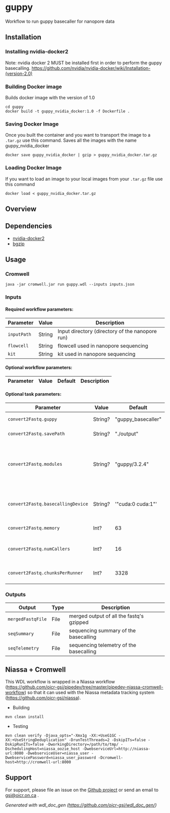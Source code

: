 # guppy

Workflow to run guppy basecaller for nanopore data

## Installation

### Installing nvidia-docker2

Note: nvidia docker 2 MUST be installed first in order to perform the guppy basecalling.
https://github.com/nvidia/nvidia-docker/wiki/Installation-(version-2.0)

### Building Docker image

Builds docker image with the version of 1.0
```
cd guppy
docker build -t guppy_nvidia_docker:1.0 -f Dockerfile .
```

### Saving Docker Image

Once you built the container and you want to transport the image to a `.tar.gz` use this command. Saves all the images with the name guppy_nvidia_docker
```
docker save guppy_nvidia_docker | gzip > guppy_nvidia_docker.tar.gz
```

### Loading Docker Image

If you want to load an image to your local images from your `.tar.gz` file use this command
```
docker load < guppy_nvidia_docker.tar.gz
```

## Overview

## Dependencies

* [nvidia-docker2](https://github.com/NVIDIA/nvidia-docker/wiki/Installation-(version-2.0))
* [bgzip](http://www.htslib.org/doc/bgzip.html)


## Usage

### Cromwell
```
java -jar cromwell.jar run guppy.wdl --inputs inputs.json
```

### Inputs

#### Required workflow parameters:
Parameter|Value|Description
---|---|---
`inputPath`|String|Input directory (directory of the nanopore run)
`flowcell`|String|flowcell used in nanopore sequencing
`kit`|String|kit used in nanopore sequencing


#### Optional workflow parameters:
Parameter|Value|Default|Description
---|---|---|---


#### Optional task parameters:
Parameter|Value|Default|Description
---|---|---|---
`convert2Fastq.guppy`|String?|"guppy_basecaller"|guppy_basecaller name to use.
`convert2Fastq.savePath`|String?|"./output"|Input file (bam or sam).
`convert2Fastq.modules`|String?|"guppy/3.2.4"|Environment module names and version to load (space separated) before command execution.
`convert2Fastq.basecallingDevice`|String?|'"cuda:0 cuda:1"'|Specify basecalling device: 'auto', or 'cuda:<device_id>'.
`convert2Fastq.memory`|Int?|63|Memory (in GB) allocated for job.
`convert2Fastq.numCallers`|Int?|16|Number of parallel basecallers to create.
`convert2Fastq.chunksPerRunner`|Int?|3328|Maximum chunks per runner.


### Outputs

Output | Type | Description
---|---|---
`mergedFastqFile`|File|merged output of all the fastq's gzipped
`seqSummary`|File|sequencing summary of the basecalling
`seqTelemetry`|File|sequencing telemetry of the basecalling


## Niassa + Cromwell

This WDL workflow is wrapped in a Niassa workflow (https://github.com/oicr-gsi/pipedev/tree/master/pipedev-niassa-cromwell-workflow) so that it can used with the Niassa metadata tracking system (https://github.com/oicr-gsi/niassa).

* Building
```
mvn clean install
```

* Testing
```
mvn clean verify -Djava_opts="-Xmx1g -XX:+UseG1GC -XX:+UseStringDeduplication" -DrunTestThreads=2 -DskipITs=false -DskipRunITs=false -DworkingDirectory=/path/to/tmp/ -DschedulingHost=niassa_oozie_host -DwebserviceUrl=http://niassa-url:8080 -DwebserviceUser=niassa_user -DwebservicePassword=niassa_user_password -Dcromwell-host=http://cromwell-url:8000
```

## Support

For support, please file an issue on the [Github project](https://github.com/oicr-gsi) or send an email to gsi@oicr.on.ca .

_Generated with wdl_doc_gen (https://github.com/oicr-gsi/wdl_doc_gen/)_
